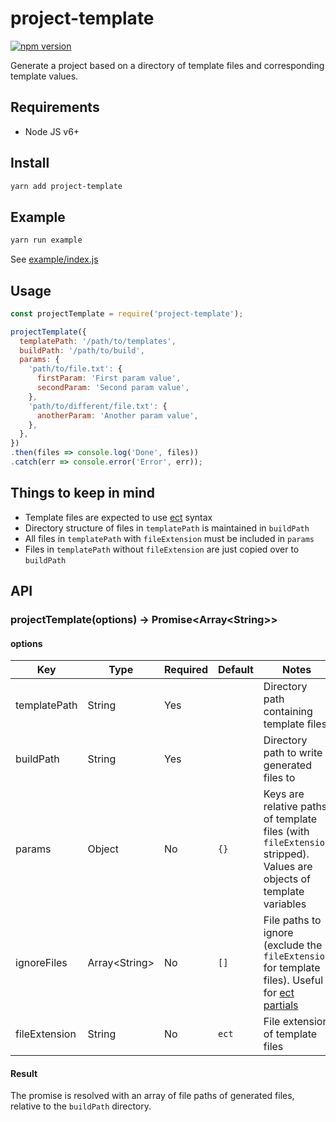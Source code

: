 # project-template

[![npm version](https://badge.fury.io/js/project-template.svg)](https://badge.fury.io/js/project-template)

Generate a project based on a directory of template files and corresponding template values.

## Requirements

- Node JS v6+

## Install

```sh
yarn add project-template
```

## Example

```sh
yarn run example
```

See [example/index.js](example/index.js)

## Usage

```js
const projectTemplate = require('project-template');

projectTemplate({
  templatePath: '/path/to/templates',
  buildPath: '/path/to/build',
  params: {
    'path/to/file.txt': {
      firstParam: 'First param value',
      secondParam: 'Second param value',
    },
    'path/to/different/file.txt': {
      anotherParam: 'Another param value',
    },
  },
})
.then(files => console.log('Done', files))
.catch(err => console.error('Error', err));
```

## Things to keep in mind

- Template files are expected to use [ect](https://github.com/baryshev/ect) syntax
- Directory structure of files in `templatePath` is maintained in `buildPath`
- All files in `templatePath` with `fileExtension` must be included in `params`
- Files in `templatePath` without `fileExtension` are just copied over to `buildPath`

## API

### projectTemplate(options) -&gt; Promise&lt;Array&lt;String&gt;&gt;

#### options

| Key | Type | Required | Default | Notes |
| --- | --- | --- | --- | --- |
| templatePath | String | Yes | | Directory path containing template files |
| buildPath | String | Yes | | Directory path to write generated files to |
| params | Object | No | `{}` | Keys are relative paths of template files (with `fileExtension` stripped). Values are objects of template variables |
| ignoreFiles | Array&lt;String&gt; | No | `[]` | File paths to ignore (exclude the `fileExtension` for template files). Useful for [ect partials](https://github.com/baryshev/ect#partials) |
| fileExtension | String | No | `ect` | File extension of template files |

#### Result

The promise is resolved with an array of file paths of generated files, relative to the `buildPath` directory.
